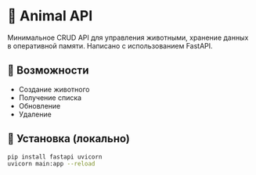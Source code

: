 # 🐾 Animal API

Минимальное CRUD API для управления животными, хранение данных в оперативной памяти. Написано с использованием FastAPI.

## 🚀 Возможности

- Создание животного
- Получение списка
- Обновление
- Удаление

## 🔧 Установка (локально)

```bash
pip install fastapi uvicorn
uvicorn main:app --reload
